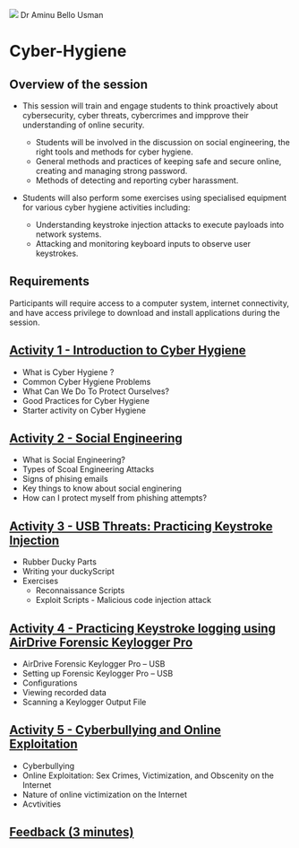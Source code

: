 ![](https://github.com/CS-Outreach-Session/Cyber-Hygiene/blob/main/images/ysj_HIoT.PNG)
Dr Aminu Bello Usman 
# Cyber-Hygiene
## Overview of the session 
* This session will train and engage students to think proactively about cybersecurity, cyber threats, cybercrimes and impprove their understanding of online security. 
   - Students will be involved in the discussion on social engineering, the right tools and methods for cyber hygiene.
   - General methods and practices of keeping safe and secure online, creating and managing strong password.
   - Methods of detecting and reporting cyber harassment. 
   
* Students will also perform some exercises using specialised equipment for various cyber hygiene activities including:
     - Understanding keystroke injection attacks to execute payloads into network systems.
     - Attacking and monitoring keyboard inputs to observe user keystrokes.
    
## Requirements 

Participants will require access to a computer system, internet connectivity, and have access privilege to download and install applications during the session.

## [Activity 1 - Introduction to Cyber Hygiene](https://github.com/CS-Outreach-Session/Cyber-Hygiene/tree/main/Introduction%20to%20Cyber%20Hygiene#what-is-cyber-hygiene-)
  * What is Cyber Hygiene ?
  * Common Cyber Hygiene Problems
  * What Can We Do To Protect Ourselves?
  * Good Practices for Cyber Hygiene
  * Starter activity on Cyber Hygiene


## [Activity 2 - Social Engineering](https://github.com/CS-Outreach-Session/Cyber-Hygiene/tree/main/HackRF%20One)
* What is Social Engineering?
* Types of Scoal Engineering Attacks
* Signs of phising emails 
* Key things to know about social enginering
* How can I protect myself from phishing attempts?

  
## [Activity 3 - USB Threats: Practicing Keystroke Injection](https://github.com/CS-Outreach-Session/Cyber-Hygiene/tree/main/Keystroke%20Injection%20attack)
 * Rubber Ducky Parts
* Writing your duckyScript
* Exercises
  - Reconnaissance Scripts
  - Exploit Scripts - Malicious code injection attack


## [Activity 4 - Practicing Keystroke logging using AirDrive Forensic Keylogger Pro](https://github.com/CS-Outreach-Session/Cyber-Hygiene/tree/main/Keystroke%20logging%20attacks)
*	AirDrive Forensic Keylogger Pro – USB
*	Setting up Forensic Keylogger Pro – USB
*	Configurations
*	Viewing recorded data
*	Scanning a Keylogger Output File

## [Activity 5 - Cyberbullying and Online Exploitation](https://github.com/CS-Outreach-Session/Cyber-Hygiene/tree/main/Sex%20Crimes%2C%20Victimization%2C%20And%20Obscenity%20on%20the%20Internet)

* Cyberbullying
* Online Exploitation: Sex Crimes, Victimization, and Obscenity on the Internet
* Nature of online victimization on the Internet
* Acvtivities 


## [Feedback (3 minutes)](https://ysj.onlinesurveys.ac.uk/cyber-security-outreach-feedback)
